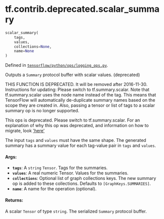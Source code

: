 <div itemscope itemtype="http://developers.google.com/ReferenceObject">
<meta itemprop="name" content="tf.contrib.deprecated.scalar_summary" />
</div>

# tf.contrib.deprecated.scalar_summary

``` python
scalar_summary(
    tags,
    values,
    collections=None,
    name=None
)
```



Defined in [`tensorflow/python/ops/logging_ops.py`](https://www.tensorflow.org/code/tensorflow/python/ops/logging_ops.py).

Outputs a `Summary` protocol buffer with scalar values. (deprecated)

THIS FUNCTION IS DEPRECATED. It will be removed after 2016-11-30.
Instructions for updating:
Please switch to tf.summary.scalar. Note that tf.summary.scalar uses the node name instead of the tag. This means that TensorFlow will automatically de-duplicate summary names based on the scope they are created in. Also, passing a tensor or list of tags to a scalar summary op is no longer supported.

This ops is deprecated. Please switch to tf.summary.scalar.
For an explanation of why this op was deprecated, and information on how to
migrate, look ['here'](https://github.com/tensorflow/tensorflow/blob/master/tensorflow/contrib/deprecated/__init__.py)

The input `tags` and `values` must have the same shape.  The generated
summary has a summary value for each tag-value pair in `tags` and `values`.

#### Args:

* <b>`tags`</b>: A `string` `Tensor`.  Tags for the summaries.
* <b>`values`</b>: A real numeric Tensor.  Values for the summaries.
* <b>`collections`</b>: Optional list of graph collections keys. The new summary op is
    added to these collections. Defaults to `[GraphKeys.SUMMARIES]`.
* <b>`name`</b>: A name for the operation (optional).


#### Returns:

A scalar `Tensor` of type `string`. The serialized `Summary` protocol
buffer.